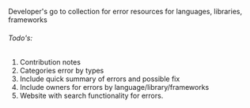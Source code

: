 Developer's go to collection for error resources for languages, libraries, frameworks

###### Todo's:

1. Contribution notes
2. Categories error by types
3. Include quick summary of errors and possible fix
4. Include owners for errors by language/library/frameworks
5. Website with search functionality for errors.